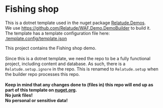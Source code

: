 # Fishing shop

This is a dotnet template used in the nuget package [Relatude.Demos](https://www.nuget.org/packages/Relatude.Demos).  
We use https://github.com/Relatude/WAF.Demo.DemoBuilder to build it.  
The template has a template configuration file here: [.template.config/template.json](https://github.com/Relatude/WAF.Demo.FishingShop/blob/main/.template.config/template.json)  

This project contains the Fishing shop demo.
<br />
<br />
Since this is a dotnet template, we need the repo to be a fully functional project, including content and database. As such, there is a `Relatude.setup.ignore` in the repo. This is renamed to `Relatude.setup` when the builder repo processes this repo. 
<br />
<br />
**Keep in mind that any changes done to (files in) this repo will end up as part of this template on [nuget.org](https://www.nuget.org).**  
**No junk files!**  
**No personal or sensitive data!**  